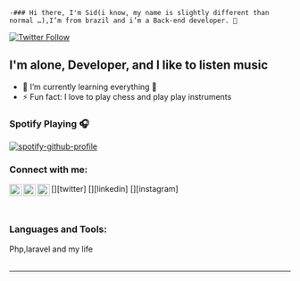    -### Hi there, I'm Sid(i know, my name is slightly different than normal …),I’m from brazil and i’m a Back-end developer. 👋


[![Twitter Follow](https://img.shields.io/twitter/follow/0sidark?color=1DA1F2&logo=twitter&style=for-the-badge)](https://twitter.com/intent/follow?original_referer=https%3A%2F%2Fgithub.com%2FcodeSTACKr&screen_name=0sidark)

## I'm alone, Developer, and I like to listen music 


- 🌱 I’m currently learning everything 🤣
- ⚡ Fun fact: I love to play chess and play play instruments

### Spotify Playing 🎧

[![spotify-github-profile](https://spotify-github-profile.vercel.app/api/view?uid=sidarthaaa&cover_image=true&theme=compact)](https://github.com/kittinan/spotify-github-profile)

### Connect with me:


[<img align="left" alt="0sidark | Twitter" width="22px" src="https://cdn.jsdelivr.net/npm/simple-icons@v3/icons/twitter.svg" />][twitter]
[<img align="left" alt="Sidartha | LinkedIn" width="22px" src="https://cdn.jsdelivr.net/npm/simple-icons@v3/icons/linkedin.svg" />][linkedin]
[<img align="left" alt="sidartha_sad | Instagram" width="22px" src="https://cdn.jsdelivr.net/npm/simple-icons@v3/icons/instagram.svg" />][instagram]

<br />

### Languages and Tools:

Php,laravel and my life
<br />
<br />

---
